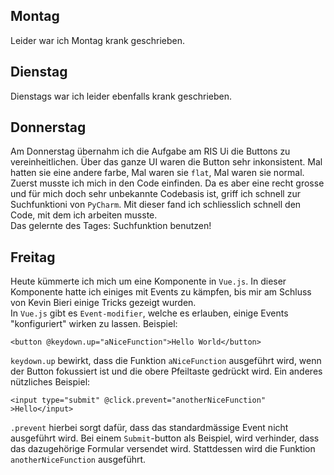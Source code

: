 ## Montag
Leider war ich Montag krank geschrieben.

## Dienstag
Dienstags war ich leider ebenfalls krank geschrieben.

## Donnerstag
Am Donnerstag übernahm ich die Aufgabe am RIS Ui die Buttons zu vereinheitlichen. Über das ganze UI waren die Button sehr inkonsistent. Mal hatten sie eine andere farbe, Mal waren sie `flat`, Mal waren sie normal.  
Zuerst musste ich mich in den Code einfinden. Da es aber eine recht grosse und für mich doch sehr unbekannte Codebasis ist, griff ich schnell zur Suchfunktioni von `PyCharm`. Mit dieser fand ich schliesslich schnell den Code, mit dem ich arbeiten musste.  
Das gelernte des Tages: Suchfunktion benutzen!

## Freitag
Heute kümmerte ich mich um eine Komponente in `Vue.js`. In dieser Komponente hatte ich einiges mit Events zu kämpfen, bis mir am Schluss von Kevin Bieri einige Tricks gezeigt wurden.  
In `Vue.js` gibt es `Event-modifier`, welche es erlauben, einige Events "konfiguriert" wirken zu lassen. Beispiel:

```
<button @keydown.up="aNiceFunction">Hello World</button>
```

`keydown.up` bewirkt, dass die Funktion `aNiceFunction` ausgeführt wird, wenn der Button fokussiert ist und die obere Pfeiltaste gedrückt wird. Ein anderes nützliches Beispiel:

```
<input type="submit" @click.prevent="anotherNiceFunction" >Hello</input>
```

`.prevent` hierbei sorgt dafür, dass das standardmässige Event nicht ausgeführt wird. Bei einem `Submit`-button als Beispiel, wird verhinder, dass das dazugehörige Formular versendet wird. Stattdessen wird die Funktion `anotherNiceFunction` ausgeführt.

